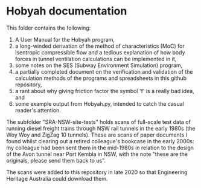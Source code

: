 # Hobyah documentation

This folder contains the following:

1) A User Manual for the Hobyah program,
2) a long-winded derivation of the method of characteristics (MoC) for isentropic compressible flow and a tedious explanation of how body forces in tunnel ventilation calculations can be implemented in it,
3) some notes on the SES (Subway Environment Simulation) program,
4) a partially completed document on the verification and validation of the calculation methods of the programs and spreadsheets in this github repository,
5) a rant about why giving friction factor the symbol 'f' is a really bad idea, and
6) some example output from Hobyah.py, intended to catch the casual reader's attention.

The subfolder "SRA-NSW-site-tests" holds scans of full-scale test data of running diesel freight trains through NSW rail tunnels in the early 1980s (the Woy Woy and ZigZag 10 tunnels).  These are scans of paper documents I found whilst clearing out a retired colleague's bookcase in the early 2000s: my colleague had been sent them in the mid-1980s in relation to the design of the Avon tunnel near Port Kembla in NSW, with the note "these are the originals, please send them back to us".

The scans were added to this repository in late 2020 so that Engineering Heritage Australia could download them.
